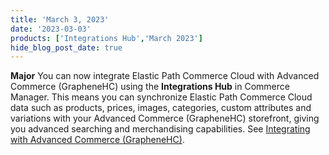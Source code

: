 ```yaml
---
title: 'March 3, 2023'
date: '2023-03-03'
products: ['Integrations Hub','March 2023']
hide_blog_post_date: true
---
```

**Major**
You can now integrate Elastic Path Commerce Cloud with Advanced Commerce (GrapheneHC) using the **Integrations Hub** in Commerce Manager. This means you can synchronize Elastic Path Commerce Cloud data such as products, prices, images, categories, custom attributes and variations with your Advanced Commerce (GrapheneHC) storefront, giving you advanced searching and merchandising capabilities. See [Integrating with Advanced Commerce (GrapheneHC)](/docs/composer/integration-hub/site-search/advanced-commerce).
